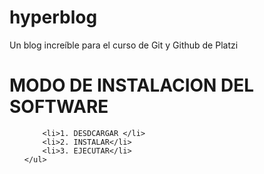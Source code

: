 # hyperblog
Un blog increíble para el curso de Git y Github de Platzi
<h1> MODO DE INSTALACION DEL SOFTWARE </H1>

<P>
	<ul>

		<li>1. DESDCARGAR </li>
		<li>2. INSTALAR</li>
		<li>3. EJECUTAR</li>
	</ul>
</P>
